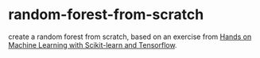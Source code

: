 # random-forest-from-scratch
create a random forest from scratch, based on an exercise from [Hands on Machine Learning with Scikit-learn and Tensorflow](http://shop.oreilly.com/product/0636920052289.do).

